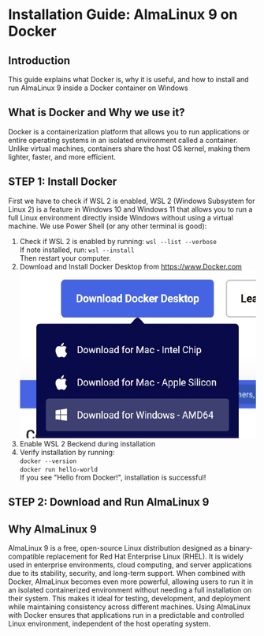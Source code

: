 # Installation Guide: AlmaLinux 9 on Docker

## Introduction

This guide explains what Docker is, why it is useful, and how to install and run AlmaLinux 9 inside a Docker container on Windows

## What is Docker and Why we use it?
Docker is a containerization platform that allows you to run applications or entire operating systems in an isolated environment called a container. Unlike virtual machines, containers share the host OS kernel, making them lighter, faster, and more efficient.

## STEP 1: Install Docker
First we have to check if WSL 2 is enabled, WSL 2 (Windows Subsystem for Linux 2) is a feature in Windows 10 and Windows 11 that allows you to run a full Linux environment directly inside Windows without using a virtual machine. We use Power Shell (or any other terminal is good):
1.  Check if WSL 2 is enabled by running: `wsl --list --verbose`  
 If note installed, run: `wsl --install`  
 Then restart your computer.
2. Download and Install Docker Desktop from https://www.Docker.com
   ![Alt Text](images/docker_windows_download.png)
3. Enable WSL 2 Beckend during installation
4. Verify installation by running:  
   `docker --version`  
   `docker run hello-world`  
   If you see "Hello from Docker!", installation is successful!

## STEP 2: Download and Run AlmaLinux 9
## Why AlmaLinux 9
AlmaLinux 9 is a free, open-source Linux distribution designed as a binary-compatible replacement for Red Hat Enterprise Linux (RHEL). It is widely used in enterprise environments, cloud computing, and server applications due to its stability, security, and long-term support. When combined with Docker, AlmaLinux becomes even more powerful, allowing users to run it in an isolated containerized environment without needing a full installation on their system. This makes it ideal for testing, development, and deployment while maintaining consistency across different machines. Using AlmaLinux with Docker ensures that applications run in a predictable and controlled Linux environment, independent of the host operating system.

